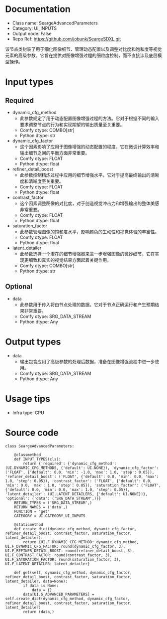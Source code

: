 # Documentation
- Class name: SeargeAdvancedParameters
- Category: UI_INPUTS
- Output node: False
- Repo Ref: https://github.com/jobunk/SeargeSDXL.git

该节点类封装了用于细化图像细节、管理动态配置以及调整对比度和饱和度等视觉元素的高级参数。它旨在提供对图像增强过程的细粒度控制，而不直接涉及底层模型操作。

# Input types
## Required
- dynamic_cfg_method
    - 此参数规定了用于动态配置图像增强过程的方法。它对于根据不同的输入要求调整节点的行为和实现期望的输出质量至关重要。
    - Comfy dtype: COMBO[str]
    - Python dtype: str
- dynamic_cfg_factor
    - 这个因素影响了应用于图像增强的动态配置的程度。它在微调计算效率和输出细节之间的平衡方面非常重要。
    - Comfy dtype: FLOAT
    - Python dtype: float
- refiner_detail_boost
    - 此参数控制精炼过程中应用的细节增强水平。它对于提高最终输出的清晰度和清晰度至关重要。
    - Comfy dtype: FLOAT
    - Python dtype: float
- contrast_factor
    - 这个因素调整图像的对比度，对于创造视觉冲击力和增强输出的整体美感非常重要。
    - Comfy dtype: FLOAT
    - Python dtype: float
- saturation_factor
    - 此参数管理图像的饱和度水平，影响颜色的生动性和视觉体验的丰富性。
    - Comfy dtype: FLOAT
    - Python dtype: float
- latent_detailer
    - 此参数选择一个潜在的细节增强器来进一步增强图像的微妙细节。它在实现更细致和真实的视觉结果方面起着关键作用。
    - Comfy dtype: COMBO[str]
    - Python dtype: str
## Optional
- data
    - 此参数用于传入将由节点处理的数据。它对于节点正确运行和产生预期结果非常重要。
    - Comfy dtype: SRG_DATA_STREAM
    - Python dtype: Any

# Output types
- data
    - 输出包含应用了高级参数的处理后数据，准备在图像增强流程中进一步使用。
    - Comfy dtype: SRG_DATA_STREAM
    - Python dtype: Any

# Usage tips
- Infra type: CPU

# Source code
```
class SeargeAdvancedParameters:

    @classmethod
    def INPUT_TYPES(cls):
        return {'required': {'dynamic_cfg_method': (UI.DYNAMIC_CFG_METHODS, {'default': UI.NONE}), 'dynamic_cfg_factor': ('FLOAT', {'default': 0.0, 'min': -1.0, 'max': 1.0, 'step': 0.05}), 'refiner_detail_boost': ('FLOAT', {'default': 0.0, 'min': 0.0, 'max': 1.0, 'step': 0.05}), 'contrast_factor': ('FLOAT', {'default': 0.0, 'min': 0.0, 'max': 1.0, 'step': 0.05}), 'saturation_factor': ('FLOAT', {'default': 0.0, 'min': 0.0, 'max': 1.0, 'step': 0.05}), 'latent_detailer': (UI.LATENT_DETAILERS, {'default': UI.NONE})}, 'optional': {'data': ('SRG_DATA_STREAM',)}}
    RETURN_TYPES = ('SRG_DATA_STREAM',)
    RETURN_NAMES = ('data',)
    FUNCTION = 'get'
    CATEGORY = UI.CATEGORY_UI_INPUTS

    @staticmethod
    def create_dict(dynamic_cfg_method, dynamic_cfg_factor, refiner_detail_boost, contrast_factor, saturation_factor, latent_detailer):
        return {UI.F_DYNAMIC_CFG_METHOD: dynamic_cfg_method, UI.F_DYNAMIC_CFG_FACTOR: round(dynamic_cfg_factor, 3), UI.F_REFINER_DETAIL_BOOST: round(refiner_detail_boost, 3), UI.F_CONTRAST_FACTOR: round(contrast_factor, 3), UI.F_SATURATION_FACTOR: round(saturation_factor, 3), UI.F_LATENT_DETAILER: latent_detailer}

    def get(self, dynamic_cfg_method, dynamic_cfg_factor, refiner_detail_boost, contrast_factor, saturation_factor, latent_detailer, data=None):
        if data is None:
            data = {}
        data[UI.S_ADVANCED_PARAMETERS] = self.create_dict(dynamic_cfg_method, dynamic_cfg_factor, refiner_detail_boost, contrast_factor, saturation_factor, latent_detailer)
        return (data,)
```